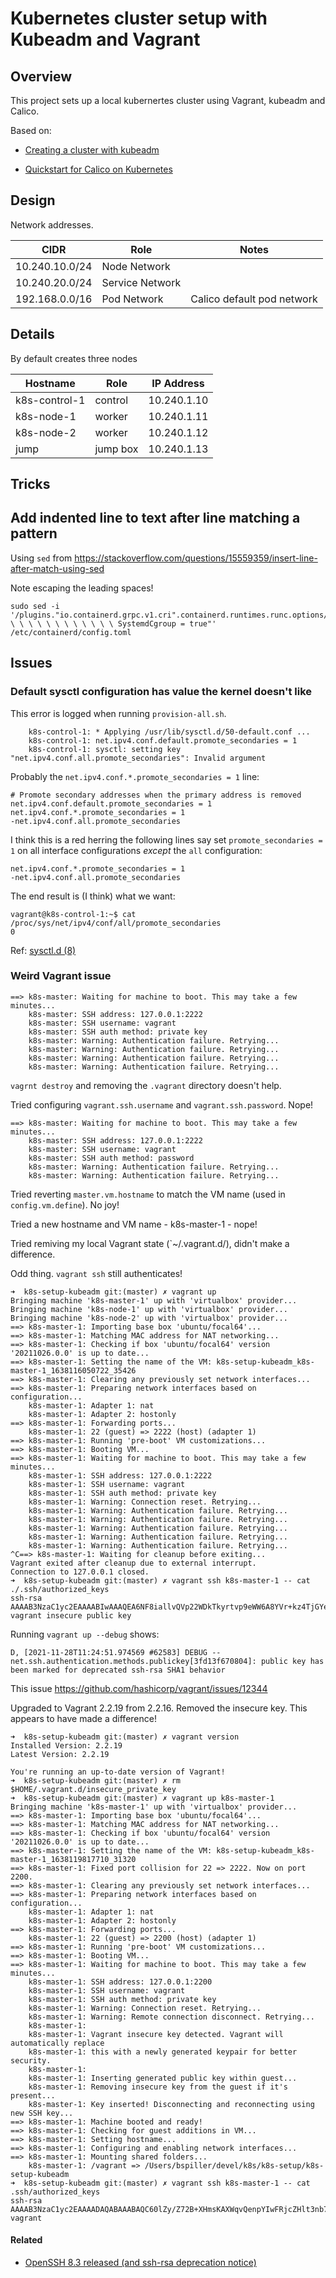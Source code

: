 # Kubernetes cluster setup with Kubeadm and Vagrant

## Overview

This project sets up a local kubernertes cluster using Vagrant, kubeadm and Calico.

Based on:

* [Creating a cluster with kubeadm](https://kubernetes.io/docs/setup/production-environment/tools/kubeadm/create-cluster-kubeadm/)

* [Quickstart for Calico on Kubernetes](https://projectcalico.docs.tigera.io/getting-started/kubernetes/quickstart)

## Design

Network addresses.

| CIDR           | Role            | Notes                      |
|----------------|-----------------|----------------------------|
| 10.240.10.0/24 | Node Network    |                            |
| 10.240.20.0/24 | Service Network |                            |
| 192.168.0.0/16 | Pod Network     | Calico default pod network |

## Details

By default creates three nodes

| Hostname      | Role      | IP Address  |
|---------------|-----------|-------------|
| k8s-control-1 | control   | 10.240.1.10 |
| k8s-node-1    | worker    | 10.240.1.11 |
| k8s-node-2    | worker    | 10.240.1.12 |
| jump          | jump box  | 10.240.1.13 |


## Tricks

## Add indented line to text after line matching a pattern

Using `sed` from https://stackoverflow.com/questions/15559359/insert-line-after-match-using-sed

Note escaping the leading spaces!

```
sudo sed -i '/plugins."io.containerd.grpc.v1.cri".containerd.runtimes.runc.options/a \ \ \ \ \ \ \ \ \ \ \ \ SystemdCgroup = true"' /etc/containerd/config.toml
```

## Issues

### Default sysctl configuration has value the kernel doesn't like

This error is logged when running `provision-all.sh`.

```
    k8s-control-1: * Applying /usr/lib/sysctl.d/50-default.conf ...
    k8s-control-1: net.ipv4.conf.default.promote_secondaries = 1
    k8s-control-1: sysctl: setting key "net.ipv4.conf.all.promote_secondaries": Invalid argument
```

Probably the `net.ipv4.conf.*.promote_secondaries = 1` line:
```
# Promote secondary addresses when the primary address is removed
net.ipv4.conf.default.promote_secondaries = 1
net.ipv4.conf.*.promote_secondaries = 1
-net.ipv4.conf.all.promote_secondaries
```

I think this is a red herring the following lines say set `promote_secondaries = 1` on all interface configurations 
*except* the `all` configuration:
```
net.ipv4.conf.*.promote_secondaries = 1
-net.ipv4.conf.all.promote_secondaries
```
The end result is (I think) what we want:
```
vagrant@k8s-control-1:~$ cat /proc/sys/net/ipv4/conf/all/promote_secondaries
0
```

Ref: [sysctl.d (8)](https://manpages.ubuntu.com/manpages/focal/man5/sysctl.d.5.html)

### Weird Vagrant issue

```
==> k8s-master: Waiting for machine to boot. This may take a few minutes...
    k8s-master: SSH address: 127.0.0.1:2222
    k8s-master: SSH username: vagrant
    k8s-master: SSH auth method: private key
    k8s-master: Warning: Authentication failure. Retrying...
    k8s-master: Warning: Authentication failure. Retrying...
    k8s-master: Warning: Authentication failure. Retrying...
    k8s-master: Warning: Authentication failure. Retrying...
```

`vagrnt destroy` and removing the `.vagrant` directory doesn't help.

Tried configuring `vagrant.ssh.username` and `vagrant.ssh.password`.  Nope!
```
==> k8s-master: Waiting for machine to boot. This may take a few minutes...
    k8s-master: SSH address: 127.0.0.1:2222
    k8s-master: SSH username: vagrant
    k8s-master: SSH auth method: password
    k8s-master: Warning: Authentication failure. Retrying...
    k8s-master: Warning: Authentication failure. Retrying...
```

Tried reverting `master.vm.hostname` to match the VM name (used in `config.vm.define`).
No joy!

Tried a new hostname and VM name - k8s-master-1 - nope!

Tried remiving my local Vagrant state (`~/.vagrant.d/), didn't make a difference.

Odd thing.  `vagrant ssh` still authenticates!

```
➜  k8s-setup-kubeadm git:(master) ✗ vagrant up
Bringing machine 'k8s-master-1' up with 'virtualbox' provider...
Bringing machine 'k8s-node-1' up with 'virtualbox' provider...
Bringing machine 'k8s-node-2' up with 'virtualbox' provider...
==> k8s-master-1: Importing base box 'ubuntu/focal64'...
==> k8s-master-1: Matching MAC address for NAT networking...
==> k8s-master-1: Checking if box 'ubuntu/focal64' version '20211026.0.0' is up to date...
==> k8s-master-1: Setting the name of the VM: k8s-setup-kubeadm_k8s-master-1_1638116050722_35426
==> k8s-master-1: Clearing any previously set network interfaces...
==> k8s-master-1: Preparing network interfaces based on configuration...
    k8s-master-1: Adapter 1: nat
    k8s-master-1: Adapter 2: hostonly
==> k8s-master-1: Forwarding ports...
    k8s-master-1: 22 (guest) => 2222 (host) (adapter 1)
==> k8s-master-1: Running 'pre-boot' VM customizations...
==> k8s-master-1: Booting VM...
==> k8s-master-1: Waiting for machine to boot. This may take a few minutes...
    k8s-master-1: SSH address: 127.0.0.1:2222
    k8s-master-1: SSH username: vagrant
    k8s-master-1: SSH auth method: private key
    k8s-master-1: Warning: Connection reset. Retrying...
    k8s-master-1: Warning: Authentication failure. Retrying...
    k8s-master-1: Warning: Authentication failure. Retrying...
    k8s-master-1: Warning: Authentication failure. Retrying...
    k8s-master-1: Warning: Authentication failure. Retrying...
    k8s-master-1: Warning: Authentication failure. Retrying...
^C==> k8s-master-1: Waiting for cleanup before exiting...
Vagrant exited after cleanup due to external interrupt.
Connection to 127.0.0.1 closed.
➜  k8s-setup-kubeadm git:(master) ✗ vagrant ssh k8s-master-1 -- cat ./.ssh/authorized_keys
ssh-rsa AAAAB3NzaC1yc2EAAAABIwAAAQEA6NF8iallvQVp22WDkTkyrtvp9eWW6A8YVr+kz4TjGYe7gHzIw+niNltGEFHzD8+v1I2YJ6oXevct1YeS0o9HZyN1Q9qgCgzUFtdOKLv6IedplqoPkcmF0aYet2PkEDo3MlTBckFXPITAMzF8dJSIFo9D8HfdOV0IAdx4O7PtixWKn5y2hMNG0zQPyUecp4pzC6kivAIhyfHilFR61RGL+GPXQ2MWZWFYbAGjyiYJnAmCP3NOTd0jMZEnDkbUvxhMmBYSdETk1rRgm+R4LOzFUGaHqHDLKLX+FIPKcF96hrucXzcWyLbIbEgE98OHlnVYCzRdK8jlqm8tehUc9c9WhQ== vagrant insecure public key
```

Running `vagrant up --debug` shows:

```
D, [2021-11-28T11:24:51.974569 #62583] DEBUG -- net.ssh.authentication.methods.publickey[3fd13f670804]: public key has been marked for deprecated ssh-rsa SHA1 behavior
```

This issue https://github.com/hashicorp/vagrant/issues/12344

Upgraded to Vagrant 2.2.19 from 2.2.16.  Removed the insecure key.
This appears to have made a difference!

```
➜  k8s-setup-kubeadm git:(master) ✗ vagrant version
Installed Version: 2.2.19
Latest Version: 2.2.19

You're running an up-to-date version of Vagrant!
➜  k8s-setup-kubeadm git:(master) ✗ rm $HOME/.vagrant.d/insecure_private_key
➜  k8s-setup-kubeadm git:(master) ✗ vagrant up k8s-master-1
Bringing machine 'k8s-master-1' up with 'virtualbox' provider...
==> k8s-master-1: Importing base box 'ubuntu/focal64'...
==> k8s-master-1: Matching MAC address for NAT networking...
==> k8s-master-1: Checking if box 'ubuntu/focal64' version '20211026.0.0' is up to date...
==> k8s-master-1: Setting the name of the VM: k8s-setup-kubeadm_k8s-master-1_1638119817710_31320
==> k8s-master-1: Fixed port collision for 22 => 2222. Now on port 2200.
==> k8s-master-1: Clearing any previously set network interfaces...
==> k8s-master-1: Preparing network interfaces based on configuration...
    k8s-master-1: Adapter 1: nat
    k8s-master-1: Adapter 2: hostonly
==> k8s-master-1: Forwarding ports...
    k8s-master-1: 22 (guest) => 2200 (host) (adapter 1)
==> k8s-master-1: Running 'pre-boot' VM customizations...
==> k8s-master-1: Booting VM...
==> k8s-master-1: Waiting for machine to boot. This may take a few minutes...
    k8s-master-1: SSH address: 127.0.0.1:2200
    k8s-master-1: SSH username: vagrant
    k8s-master-1: SSH auth method: private key
    k8s-master-1: Warning: Connection reset. Retrying...
    k8s-master-1: Warning: Remote connection disconnect. Retrying...
    k8s-master-1:
    k8s-master-1: Vagrant insecure key detected. Vagrant will automatically replace
    k8s-master-1: this with a newly generated keypair for better security.
    k8s-master-1:
    k8s-master-1: Inserting generated public key within guest...
    k8s-master-1: Removing insecure key from the guest if it's present...
    k8s-master-1: Key inserted! Disconnecting and reconnecting using new SSH key...
==> k8s-master-1: Machine booted and ready!
==> k8s-master-1: Checking for guest additions in VM...
==> k8s-master-1: Setting hostname...
==> k8s-master-1: Configuring and enabling network interfaces...
==> k8s-master-1: Mounting shared folders...
    k8s-master-1: /vagrant => /Users/bspiller/devel/k8s/k8s-setup/k8s-setup-kubeadm
➜  k8s-setup-kubeadm git:(master) ✗ vagrant ssh k8s-master-1 -- cat .ssh/authorized_keys
ssh-rsa AAAAB3NzaC1yc2EAAAADAQABAAABAQC60lZy/Z72B+XHmsKAXWqvQenpYIwFRjcZHlt3nb7Zmg0Ryt3JL1oI+uBBFQSZ5nNgVZkofMmHPimu7WehNZu2Hg5WidVwSgJH9BSufxCT6UH15Kpoy+TwIQFUnY9VW4E1BQ+Q2UO4DkMDV1TMHYfggME0B0HOUOFG+Pd9jtz92poJNg2UFwXOCCEryexRb8vZyokoDwfdFyXooIoIYN0iIvbUqt+mz+h13iYCAm8q+XTzCL+MNoLROp5CNdAi6w8NnDWAx05D7QlJchv+v6x6KPEkwQU3OQBSZ+/6zrDcoXoSbLffxFl3Aj9NZmGvw9uDlBmW7J7OletQJ3APIuBZ vagrant
```

#### Related

* [OpenSSH 8.3 released (and ssh-rsa deprecation notice)
  ](https://lwn.net/Articles/821544/)